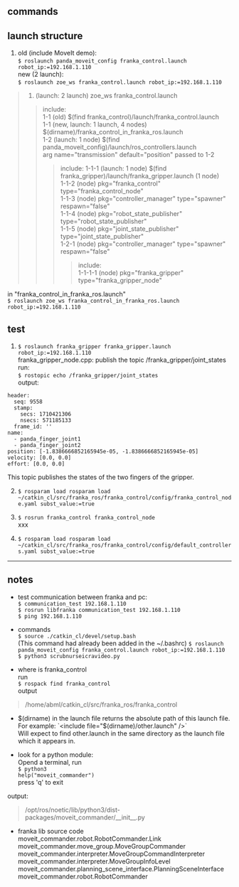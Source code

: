## commands  

## launch structure  
1. old (include MoveIt demo):  
`$ roslaunch panda_moveit_config franka_control.launch robot_ip:=192.168.1.110`  
new (2 launch):  
`$ roslaunch zoe_ws franka_control.launch robot_ip:=192.168.1.110`  
>1. (launch: 2 launch) zoe\_ws franka_control.launch  
>> include:    
>1-1 (old) $(find franka\_control)/launch/franka_control.launch  
>1-1 (new, launch: 1 launch, 4 nodes) $(dirname)/franka\_control\_in\_franka_ros.launch  
>1-2 (launch: 1 node) $(find panda\_moveit\_config)/launch/ros_controllers.launch  
>arg name="transmission" default="position" passed to 1-2  
>>> include:
>1-1-1 (launch: 1 node) $(find franka\_gripper)/launch/franka_gripper.launch (1 node)   
>1-1-2 (node) pkg="franka\_control" type="franka\_control_node"  
>1-1-3 (node) pkg="controller_manager" type="spawner" respawn="false"  
>1-1-4 (node) pkg="robot\_state\_publisher" type="robot\_state_publisher"  
>1-1-5 (node) pkg="joint\_state\_publisher" type="joint\_state_publisher"     
>1-2-1 (node) pkg="controller_manager" type="spawner" respawn="false"  
>>>>include:  
>1-1-1-1 (node) pkg="franka\_gripper" type="franka\_gripper_node"  

in "franka_control_in_franka_ros.launch"  
`$ roslaunch zoe_ws franka_control_in_franka_ros.launch robot_ip:=192.168.1.110`  


## test  
1. `$ roslaunch franka_gripper franka_gripper.launch robot_ip:=192.168.1.110`    
franka\_gripper\_node.cpp: publish the topic /franka_gripper/joint_states  
run:  
`$ rostopic echo /franka_gripper/joint_states`  
output:  
```
header: 
  seq: 9558
  stamp: 
    secs: 1710421306
    nsecs: 571185133
  frame_id: ''
name: 
  - panda_finger_joint1
  - panda_finger_joint2
position: [-1.8386666852165945e-05, -1.8386666852165945e-05]
velocity: [0.0, 0.0]
effort: [0.0, 0.0]
```
This topic publishes the states of the two fingers of the gripper.  
 
2. `$ rosparam load rosparam load ~/catkin_cl/src/franka_ros/franka_control/config/franka_control_node.yaml subst_value:=true`   

3. `$ rosrun franka_control franka_control_node`  
xxx   


4. `$ rosparam load rosparam load ~/catkin_cl/src/franka_ros/franka_control/config/default_controllers.yaml subst_value:=true`  



----------------------------------------
## notes  
* test communication between franka and pc:  
`$ communication_test 192.168.1.110`  
`$ rosrun libfranka communication_test 192.168.1.110`    
`$ ping 192.168.1.110`  


* commands  
`$ source ./catkin_cl/devel/setup.bash`  
(This command had already been added in the ~/.bashrc)
`$ roslaunch panda_moveit_config franka_control.launch robot_ip:=192.168.1.110`  
`$ python3 scrubnurseicravideo.py`  


* where is franka_control  
run  
`$ rospack find franka_control`  
output  
>/home/abml/catkin_cl/src/franka_ros/franka_control  
 

* $(dirname) in the launch file returns the absolute path of this launch file.  
For example:  
`<include file="$(dirname)/other.launch" />`  
Will expect to find other.launch in the same directory as the launch file which it appears in.  


* look for a python module:  
Opend a terminal, run   
`$ python3`   
`help("moveit_commander")`  
press 'q' to exit  

output:  
>/opt/ros/noetic/lib/python3/dist-packages/moveit_commander/\_\_init\_\_.py  



* franka lib source code   
moveit_commander.robot.RobotCommander.Link	 
moveit_commander.move_group.MoveGroupCommander	 
moveit_commander.interpreter.MoveGroupCommandInterpreter	
moveit_commander.interpreter.MoveGroupInfoLevel	 
moveit_commander.planning_scene_interface.PlanningSceneInterface	
moveit_commander.robot.RobotCommander	 






